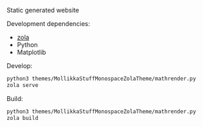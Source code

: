 Static generated website

Development dependencies:

- [zola](https://www.getzola.org/)
- Python
- Matplotlib

Develop:

```sh
python3 themes/MollikkaStuffMonospaceZolaTheme/mathrender.py
zola serve
```

Build:

```sh
python3 themes/MollikkaStuffMonospaceZolaTheme/mathrender.py
zola build
```
